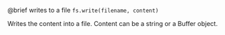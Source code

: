 

@brief writes to a file
`fs.write(filename, content)`

Writes the content into a file. Content can be a string or a Buffer object.

